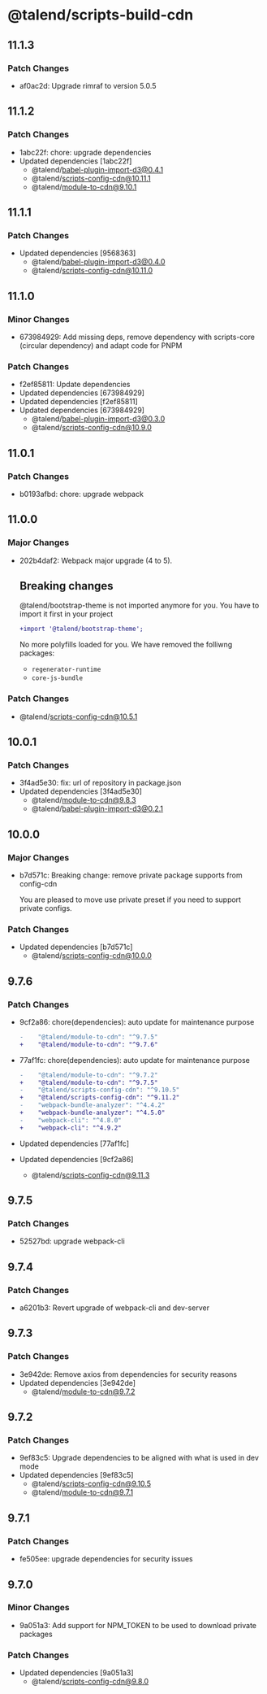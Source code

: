 # @talend/scripts-build-cdn

## 11.1.3

### Patch Changes

- af0ac2d: Upgrade rimraf to version 5.0.5

## 11.1.2

### Patch Changes

- 1abc22f: chore: upgrade dependencies
- Updated dependencies [1abc22f]
  - @talend/babel-plugin-import-d3@0.4.1
  - @talend/scripts-config-cdn@10.11.1
  - @talend/module-to-cdn@9.10.1

## 11.1.1

### Patch Changes

- Updated dependencies [9568363]
  - @talend/babel-plugin-import-d3@0.4.0
  - @talend/scripts-config-cdn@10.11.0

## 11.1.0

### Minor Changes

- 673984929: Add missing deps, remove dependency with scripts-core (circular dependency) and adapt code for PNPM

### Patch Changes

- f2ef85811: Update dependencies
- Updated dependencies [673984929]
- Updated dependencies [f2ef85811]
- Updated dependencies [673984929]
  - @talend/babel-plugin-import-d3@0.3.0
  - @talend/scripts-config-cdn@10.9.0

## 11.0.1

### Patch Changes

- b0193afbd: chore: upgrade webpack

## 11.0.0

### Major Changes

- 202b4daf2: Webpack major upgrade (4 to 5).

  ## Breaking changes

  @talend/bootstrap-theme is not imported anymore for you. You have to import it first in your project

  ```diff
  +import '@talend/bootstrap-theme';
  ```

  No more polyfills loaded for you. We have removed the folliwng packages:

  - `regenerator-runtime`
  - `core-js-bundle`

### Patch Changes

- @talend/scripts-config-cdn@10.5.1

## 10.0.1

### Patch Changes

- 3f4ad5e30: fix: url of repository in package.json
- Updated dependencies [3f4ad5e30]
  - @talend/module-to-cdn@9.8.3
  - @talend/babel-plugin-import-d3@0.2.1

## 10.0.0

### Major Changes

- b7d571c: Breaking change: remove private package supports from config-cdn

  You are pleased to move use private preset if you need to support private configs.

### Patch Changes

- Updated dependencies [b7d571c]
  - @talend/scripts-config-cdn@10.0.0

## 9.7.6

### Patch Changes

- 9cf2a86: chore(dependencies): auto update for maintenance purpose

  ```diff
  -    "@talend/module-to-cdn": "^9.7.5"
  +    "@talend/module-to-cdn": "^9.7.6"
  ```

- 77af1fc: chore(dependencies): auto update for maintenance purpose

  ```diff
  -    "@talend/module-to-cdn": "^9.7.2"
  +    "@talend/module-to-cdn": "^9.7.5"
  -    "@talend/scripts-config-cdn": "^9.10.5"
  +    "@talend/scripts-config-cdn": "^9.11.2"
  -    "webpack-bundle-analyzer": "^4.4.2"
  +    "webpack-bundle-analyzer": "^4.5.0"
  -    "webpack-cli": "^4.8.0"
  +    "webpack-cli": "^4.9.2"
  ```

- Updated dependencies [77af1fc]
- Updated dependencies [9cf2a86]
  - @talend/scripts-config-cdn@9.11.3

## 9.7.5

### Patch Changes

- 52527bd: upgrade webpack-cli

## 9.7.4

### Patch Changes

- a6201b3: Revert upgrade of webpack-cli and dev-server

## 9.7.3

### Patch Changes

- 3e942de: Remove axios from dependencies for security reasons
- Updated dependencies [3e942de]
  - @talend/module-to-cdn@9.7.2

## 9.7.2

### Patch Changes

- 9ef83c5: Upgrade dependencies to be aligned with what is used in dev mode
- Updated dependencies [9ef83c5]
  - @talend/scripts-config-cdn@9.10.5
  - @talend/module-to-cdn@9.7.1

## 9.7.1

### Patch Changes

- fe505ee: upgrade dependencies for security issues

## 9.7.0

### Minor Changes

- 9a051a3: Add support for NPM_TOKEN to be used to download private packages

### Patch Changes

- Updated dependencies [9a051a3]
  - @talend/scripts-config-cdn@9.8.0
